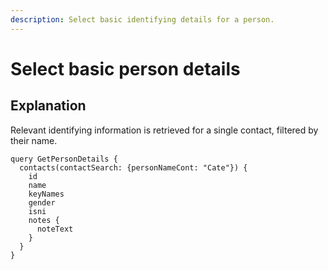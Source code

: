 ```yaml
---
description: Select basic identifying details for a person.
---
```


# Select basic person details

## Explanation

Relevant identifying information is retrieved for a single contact, filtered by their name.

```
query GetPersonDetails {
  contacts(contactSearch: {personNameCont: "Cate"}) {
    id
    name
    keyNames
    gender
    isni
    notes {
      noteText
    }
  }
}
```

